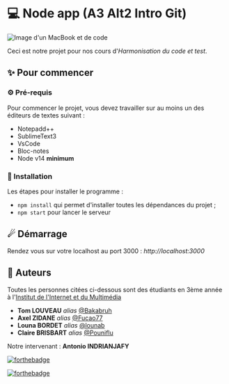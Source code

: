 # 💻 Node app (A3 Alt2 Intro Git)

![Image d'un MacBook et de code](https://images.pexels.com/photos/34600/pexels-photo.jpg?auto=compress&cs=tinysrgb&dpr=2&h=650&w=940)

Ceci est notre projet pour nos cours d'_Harmonisation du code et test_.

## ✨ Pour commencer

### ⚙ Pré-requis

Pour commencer le projet, vous devez travailler sur au moins un des éditeurs de textes suivant :

- Notepadd++
- SublimeText3
- VsCode
- Bloc-notes
- Node v14 **minimum**

### 🔧 Installation

Les étapes pour installer le programme :

- `npm install` qui permet d'installer toutes les dépendances du projet ;
- `npm start` pour lancer le serveur

## ☄ Démarrage

Rendez vous sur votre localhost au port 3000 :
_http://localhost:3000_

## 👫 Auteurs
Toutes les personnes citées ci-dessous sont des étudiants en 3ème année à l'[Institut de l'Internet et du Multimédia](https://www.iim.fr)
* **Tom LOUVEAU** _alias_ [@Bakabruh](https://github.com/Bakabruh)
* **Axel ZIDANE** _alias_ [@Fucao77](https://github.com/Fucao77)
* **Louna BORDET** _alias_ [@lounab](https://github.com/lounab)
* **Claire BRISBART** _alias_ [@Pouniflu](https://github.com/Pouniflu)

Notre intervenant : **Antonio INDRIANJAFY**

[![forthebadge](https://forthebadge.com/images/badges/it-works-why.svg)](http://forthebadge.com)

[![forthebadge](https://forthebadge.com/images/badges/uses-git.svg)](http://forthebadge.com)